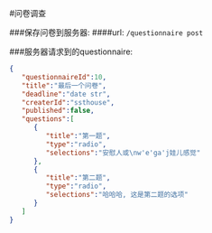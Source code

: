 #问卷调查

###保存问卷到服务器:
####url:
`/questionnaire post`


###服务器请求到的questionnaire:
```JSON
{  
   "questionnaireId":10,
   "title":"最后一个问卷",
   "deadline":"date str",
   "createrId":"ssthouse",
   "published":false,
   "questions":[  
      {  
         "title":"第一题",
         "type":"radio",
         "selections":"安慰人或\nw'e'ga'j娃儿感觉"
      },
      {  
         "title":"第二题",
         "type":"radio",
         "selections":"哈哈哈, 这是第二题的选项"
      }
   ]
}
```
